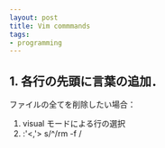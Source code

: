 ```yaml
---
layout: post
title: Vim commmands
tags: 
- programming 
---
```


<script src="https://cdn.mathjax.org/mathjax/latest/MathJax.js?config=TeX-AMS-MML_HTMLorMML" type="text/javascript"></script>
## 1. 各行の先頭に言葉の追加．
ファイルの全てを削除したい場合：

1. visual モードによる行の選択
2. :'<,'> s/^/rm -f /
